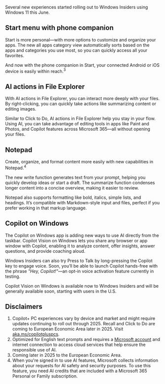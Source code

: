 Several new experiences started rolling out to Windows Insiders using Windows 11 this June.

## Start menu with phone companion

Start is more personal—with more options to customize and organize your apps. The new all apps category view automatically sorts based on the apps and categories you use most, so you can quickly access all your favorites.

And now with the phone companion in Start, your connected Android or iOS device is easily within reach.<sup>3</sup>

## AI actions in File Explorer

With AI actions in File Explorer, you can interact more deeply with your files. By right-clicking, you can quickly take actions like summarizing content or editing images.

Similar to Click to Do, AI actions in File Explorer help you stay in your flow. Using AI, you can take advantage of editing tools in apps like Paint and Photos, and Copilot features across Microsoft 365—all without opening your files.

## Notepad

Create, organize, and format content more easily with new capabilities in Notepad.<sup>4</sup>

The new write function generates text from your prompt, helping you quickly develop ideas or start a draft. The summarize function condenses longer content into a concise overview, making it easier to review.

Notepad also supports formatting like bold, italics, simple lists, and headings. It’s compatible with Markdown-style input and files, perfect if you prefer working in that markup language.

## Copilot on Windows

The Copilot on Windows app is adding new ways to use AI directly from the taskbar. Copilot Vision on Windows lets you share any browser or app window with Copilot, enabling it to analyze content, offer insights, answer questions, and provide coaching aloud.

Windows Insiders can also try Press to Talk by long-pressing the Copilot key to engage voice. Soon, you’ll be able to launch Copilot hands-free with the phrase *"Hey, Copilot!"*—an opt-in voice activation feature currently in testing.

Copilot Vision on Windows is available now to Windows Insiders and will be generally available soon, starting with users in the U.S.

## Disclaimers

1. Copilot+ PC experiences vary by device and market and might require updates continuing to roll out through 2025. Recall and Click to Do are coming to European Economic Area later in 2025. Visit [aka.ms/copilotpluspcs](https://www.microsoft.com/windows/copilot-plus-pcs?r=1#faq1).
1. Optimized for English text prompts and requires a [Microsoft account](https://account.microsoft.com/account?ru=https%3A%2F%2Faccount.microsoft.com%2F&destrt=home.landing&pageName=Account) and internet connection to access cloud services that help ensure the responsible use of AI.
1. Coming later in 2025 to the European Economic Area.
1. When you're signed in to use AI features, Microsoft collects information about your requests for AI safety and security purposes. To use this feature, you need AI credits that are included with a Microsoft 365 Personal or Family subscription.